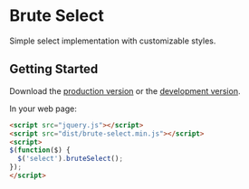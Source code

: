 # Brute Select

Simple select implementation with customizable styles.

## Getting Started
Download the [production version][min] or the [development version][max].

[min]: https://raw.github.com/grassator/jquery-brute-select/master/dist/brute-select.min.js
[max]: https://raw.github.com/grassator/jquery-brute-select/master/dist/brute-select.js

In your web page:

```html
<script src="jquery.js"></script>
<script src="dist/brute-select.min.js"></script>
<script>
$(function($) {
  $('select').bruteSelect();
});
</script>
```
